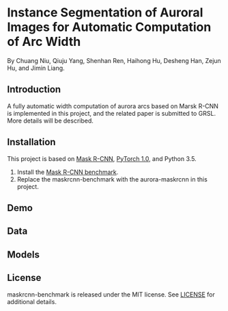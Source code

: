 # Instance Segmentation of Auroral Images for Automatic Computation of Arc Width

By Chuang Niu, Qiuju Yang, Shenhan Ren, Haihong Hu, Desheng Han, Zejun Hu, and Jimin Liang.

## Introduction
A fully automatic width computation of aurora arcs based on Marsk R-CNN is implemented in this project,
and the related paper is submitted to GRSL. More details will be described.

## Installation

This project is based on [Mask R-CNN](https://github.com/facebookresearch/maskrcnn-benchmark),
[PyTorch 1.0](https://pytorch.org/), and Python 3.5.

1. Install the [Mask R-CNN benchmark](https://github.com/facebookresearch/maskrcnn-benchmark).
2. Replace the maskrcnn-benchmark with the aurora-maskrcnn in this project.

## Demo

## Data

## Models

## License

maskrcnn-benchmark is released under the MIT license. See [LICENSE](LICENSE) for additional details.
